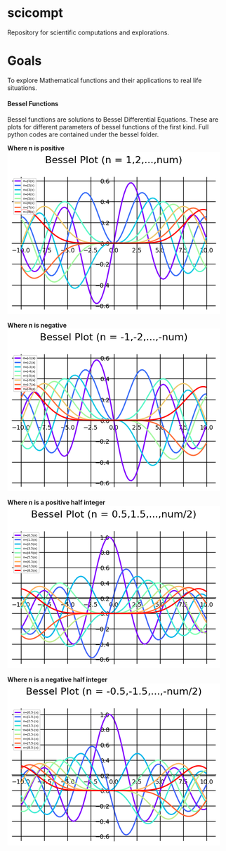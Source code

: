 # scicompt
Repository for scientific computations and explorations.
# Goals
To explore Mathematical functions and their applications to real life situations. 

#### Bessel Functions

Bessel functions are solutions to Bessel Differential Equations. These are plots for different parameters of bessel functions of the first kind.
Full python codes are contained under the bessel folder.

**Where n is positive**
![positive_integers](https://raw.githubusercontent.com/thelaycon/scicompt/main/bessel/plots/bessel_pos.png?raw=True)


**Where n is negative**
![negative_integers](https://raw.githubusercontent.com/thelaycon/scicompt/main/bessel/plots/bessel_neg.png?raw=True)


**Where n is a positive half integer**
![positive_half_integers](https://raw.githubusercontent.com/thelaycon/scicompt/main/bessel/plots/bessel_pos_half.png?raw=True)



**Where n is a negative half integer**
![negative_integers](https://raw.githubusercontent.com/thelaycon/scicompt/main/bessel/plots/bessel_neg_half.png?raw=True)
